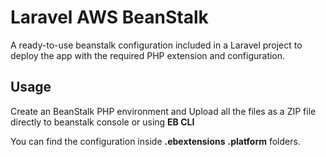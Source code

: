 # Laravel AWS BeanStalk
 A ready-to-use beanstalk configuration included in a Laravel project to deploy the app with the required PHP extension and configuration.
## Usage
Create an BeanStalk PHP environment and Upload all the files as a ZIP file directly to beanstalk console or using **EB CLI**

You can find the configuration inside **.ebextensions** **.platform** folders.
